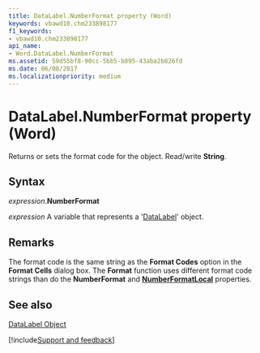 ```yaml
---
title: DataLabel.NumberFormat property (Word)
keywords: vbawd10.chm233898177
f1_keywords:
- vbawd10.chm233898177
api_name:
- Word.DataLabel.NumberFormat
ms.assetid: 59d55bf8-90cc-5bb5-b895-43aba2b826fd
ms.date: 06/08/2017
ms.localizationpriority: medium
---
```



# DataLabel.NumberFormat property (Word)

Returns or sets the format code for the object. Read/write **String**.


## Syntax

_expression_.**NumberFormat**

_expression_ A variable that represents a '[DataLabel](Word.DataLabel.md)' object.


## Remarks

The format code is the same string as the **Format Codes** option in the **Format Cells** dialog box. The **Format** function uses different format code strings than do the **NumberFormat** and **[NumberFormatLocal](Word.DataLabel.NumberFormatLocal.md)** properties.


## See also


[DataLabel Object](Word.DataLabel.md)

[!include[Support and feedback](~/includes/feedback-boilerplate.md)]